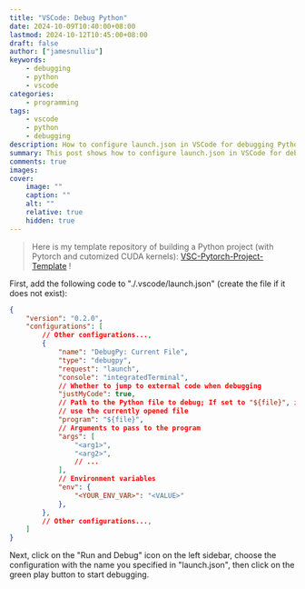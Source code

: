 ```yaml
---
title: "VSCode: Debug Python"
date: 2024-10-09T10:40:00+08:00
lastmod: 2024-10-12T10:45:00+08:00
draft: false
author: ["jamesnulliu"]
keywords: 
    - debugging
    - python
    - vscode
categories:
    - programming
tags:
    - vscode
    - python
    - debugging
description: How to configure launch.json in VSCode for debugging Python
summary: This post shows how to configure launch.json in VSCode for debugging Python.
comments: true
images: 
cover:
    image: ""
    caption: ""
    alt: ""
    relative: true
    hidden: true
---
```


> Here is my template repository of building a Python project (with Pytorch and cutomized CUDA kernels): [VSC-Pytorch-Project-Template](https://github.com/jamesnulliu/VSC-Python-Project-Template) !

First, add the following code to "./.vscode/launch.json" (create the file if it does not exist):

```json
{
    "version": "0.2.0",
    "configurations": [
        // Other configurations...,
        {
            "name": "DebugPy: Current File",
            "type": "debugpy",
            "request": "launch",
            "console": "integratedTerminal",
            // Whether to jump to external code when debugging
            "justMyCode": true,
            // Path to the Python file to debug; If set to "${file}", it will 
            // use the currently opened file
            "program": "${file}",
            // Arguments to pass to the program
            "args": [
                "<arg1>",
                "<arg2>",
                // ...
            ],
            // Environment variables
            "env": {
                "<YOUR_ENV_VAR>": "<VALUE>"
            },
        },
        // Other configurations...,
    ]
}
```

Next, click on the "Run and Debug" icon on the left sidebar, choose the configuration with the name you specified in "launch.json", then click on the green play button to start debugging.